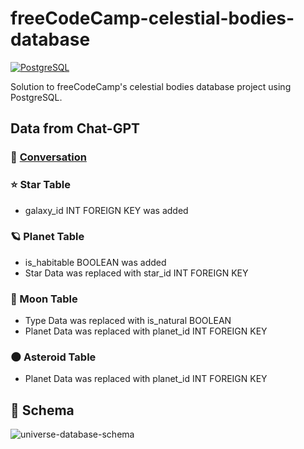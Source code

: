 # freeCodeCamp-celestial-bodies-database

[![PostgreSQL](https://img.shields.io/badge/PostgreSQL-12.9-336791)](https://www.postgresql.org)

Solution to freeCodeCamp's celestial bodies database project using PostgreSQL.

## Data from Chat-GPT

### 💬 [Conversation](https://chat.openai.com/share/65def392-578b-441a-a2d4-076bad8e144d)

### ⭐ Star Table

- galaxy_id INT FOREIGN KEY was added

### 🪐 Planet Table

- is_habitable BOOLEAN was added
- Star Data was replaced with star_id INT FOREIGN KEY

### 🌙 Moon Table

- Type Data was replaced with is_natural BOOLEAN
- Planet Data was replaced with planet_id INT FOREIGN KEY

### 🌑 Asteroid Table

- Planet Data was replaced with planet_id INT FOREIGN KEY

## 📃 Schema

![universe-database-schema](https://github.com/not-josue/freeCodeCamp-celestial-bodies-database/assets/129870578/b90ba8bc-64f4-4e36-b0e2-bff1aecbe10f)



